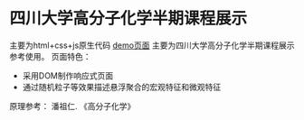 # 四川大学高分子化学半期课程展示 
主要为html+css+js原生代码
[demo页面](https://junzhou-712.github.io/polychem-midterm-asinmt/)
主要为四川大学高分子化学半期课程展示参考使用。
页面特色：
* 采用DOM制作响应式页面
* 通过随机粒子等效果描述悬浮聚合的宏观特征和微观特征


原理参考：
潘祖仁. 《高分子化学》
